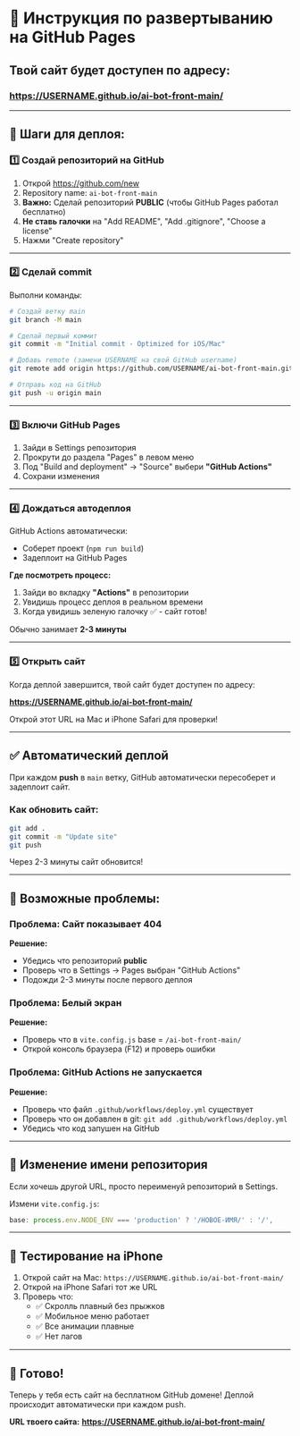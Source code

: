 # 🚀 Инструкция по развертыванию на GitHub Pages

## Твой сайт будет доступен по адресу:
### https://USERNAME.github.io/ai-bot-front-main/

---

## 📝 Шаги для деплоя:

### 1️⃣ Создай репозиторий на GitHub

1. Открой https://github.com/new
2. Repository name: `ai-bot-front-main`
3. **Важно:** Сделай репозиторий **PUBLIC** (чтобы GitHub Pages работал бесплатно)
4. **Не ставь галочки** на "Add README", "Add .gitignore", "Choose a license"
5. Нажми "Create repository"

---

### 2️⃣ Сделай commit

Выполни команды:

```bash
# Создай ветку main
git branch -M main

# Сделай первый коммит
git commit -m "Initial commit - Optimized for iOS/Mac"

# Добавь remote (замени USERNAME на свой GitHub username)
git remote add origin https://github.com/USERNAME/ai-bot-front-main.git

# Отправь код на GitHub
git push -u origin main
```

---

### 3️⃣ Включи GitHub Pages

1. Зайди в Settings репозитория
2. Прокрути до раздела "Pages" в левом меню
3. Под "Build and deployment" -> "Source" выбери **"GitHub Actions"**
4. Сохрани изменения

---

### 4️⃣ Дождаться автодеплоя

GitHub Actions автоматически:
- Соберет проект (`npm run build`)
- Задеплоит на GitHub Pages

**Где посмотреть процесс:**
1. Зайди во вкладку **"Actions"** в репозитории
2. Увидишь процесс деплоя в реальном времени
3. Когда увидишь зеленую галочку ✅ - сайт готов!

Обычно занимает **2-3 минуты**

---

### 5️⃣ Открыть сайт

Когда деплой завершится, твой сайт будет доступен по адресу:

**https://USERNAME.github.io/ai-bot-front-main/**

Открой этот URL на Mac и iPhone Safari для проверки!

---

## ✅ Автоматический деплой

При каждом **push** в `main` ветку, GitHub автоматически пересоберет и задеплоит сайт.

### Как обновить сайт:
```bash
git add .
git commit -m "Update site"
git push
```

Через 2-3 минуты сайт обновится!

---

## 🐛 Возможные проблемы:

### Проблема: Сайт показывает 404
**Решение:**
- Убедись что репозиторий **public**
- Проверь что в Settings -> Pages выбран "GitHub Actions"
- Подожди 2-3 минуты после первого деплоя

### Проблема: Белый экран
**Решение:**
- Проверь что в `vite.config.js` base = `/ai-bot-front-main/`
- Открой консоль браузера (F12) и проверь ошибки

### Проблема: GitHub Actions не запускается
**Решение:**
- Проверь что файл `.github/workflows/deploy.yml` существует
- Проверь что он добавлен в git: `git add .github/workflows/deploy.yml`
- Убедись что код запушен на GitHub

---

## 🎨 Изменение имени репозитория

Если хочешь другой URL, просто переименуй репозиторий в Settings.

Измени `vite.config.js`:
```javascript
base: process.env.NODE_ENV === 'production' ? '/НОВОЕ-ИМЯ/' : '/',
```

---

## 📱 Тестирование на iPhone

1. Открой сайт на Mac: `https://USERNAME.github.io/ai-bot-front-main/`
2. Открой на iPhone Safari тот же URL
3. Проверь что:
   - ✅ Скролль плавный без прыжков
   - ✅ Мобильное меню работает
   - ✅ Все анимации плавные
   - ✅ Нет лагов

---

## 🎉 Готово!

Теперь у тебя есть сайт на бесплатном GitHub домене!
Деплой происходит автоматически при каждом push.

**URL твоего сайта:**
**https://USERNAME.github.io/ai-bot-front-main/**


